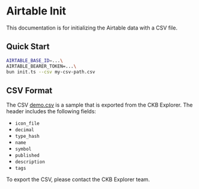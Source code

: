 # Airtable Init

This documentation is for initializing the Airtable data with a CSV file.

## Quick Start

```bash
AIRTABLE_BASE_ID=...\
AIRTABLE_BEARER_TOKEN=...\
bun init.ts --csv my-csv-path.csv
```

## CSV Format

The CSV [demo.csv](demo.csv) is a sample that is exported from the CKB Explorer. The header includes the following fields:

- `icon_file`
- `decimal`
- `type_hash`
- `name`
- `symbol`
- `published`
- `description`
- `tags`

To export the CSV, please contact the CKB Explorer team.
